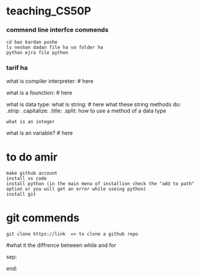 # teaching_CS50P


### commend line interfce commends 

    cd baz kardan poshe
    ls neshan dadan file ha va folder ha 
    python ejra file python


### tarif ha 

what is compiler interpreter:
    # here

what is a founction:
    # here


what is data type:
    what is string:
        # here 
        what these string methods do:
            .strip:
            .capitalize:
            .title:
            .split:
        how to use a method of a data type

    what is an integer
        
what is an variable?
    # here
    


# to do amir
    make github account
    install vs code
    install python (in the main menu of installion check the "add to path" option or you will get an error while useing python)
    install git







# git commends 
    git clone https://link  => to clone a github repo


#what it the diffrence between while and for



sep:

end: